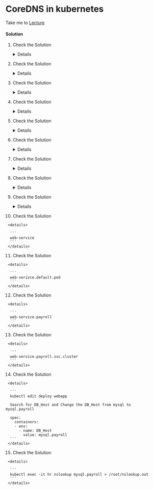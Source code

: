 # CoreDNS in kubernetes

  Take me to [Lecture](https://kodekloud.com/courses/certified-kubernetes-administrator-with-practice-tests/lectures/9808285)

  #### Solution 

  1. Check the Solution

     <details>

      ```
      CoreDNS
      ```
     </details>
  
  2. Check the Solution

     <details>

      ```
      2
      ```
     </details>

  3. Check the Solution

     <details>

      ```
      10.96.0.10
      ```
     </details>

  4. Check the Solution

     <details>

      ```
      /etc/coredns/Corefile

      OR

      kubectl -n kube-system describe deployments.apps coredns | grep -A2 Args | grep Corefile
      ```
     </details>

  5. Check the Solution

     <details>

      ```
      Configured as a ConfigMapObject
      ```
     </details>

  6. Check the Solution

     <details>

      ```
      CoreDNS
      ```
     </details>

  7. Check the Solution

     <details>

      ```
      coredns
      ```
     </details>

  8. Check the Solution

     <details>

      ```
      cluster.local
      ```
     </details>

  9. Check the Solution

     <details>

      ```
      Ok
      ```
     </details>

  10. Check the Solution

     <details>

      ```
      web-service
      ```
     </details>

  11. Check the Solution

     <details>

      ```
      web-serivce.default.pod
      ```
     </details>

  12. Check the Solution

     <details>

      ```
      web-service.payroll
      ```
     </details>

  13. Check the Solution

     <details>

      ```
      web-service.payroll.svc.cluster
      ```
     </details>

  14. Check the Solution

     <details>

      ```
      kubectl edit deploy webapp

      Search for DB_Host and Change the DB_Host from mysql to mysql.payroll

      spec:
        containers:
        - env:
          - name: DB_Host
            value: mysql.payroll
      ```
     </details>

  15. Check the Solution

     <details>

      ```
      kubectl exec -it hr nslookup mysql.payroll > /root/nslookup.out
      ```
     </details>
